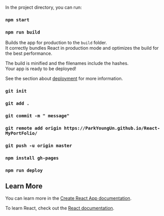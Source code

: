 
In the project directory, you can run:
### `npm start`

### `npm run build`

Builds the app for production to the `build` folder.<br>
It correctly bundles React in production mode and optimizes the build for the best performance.

The build is minified and the filenames include the hashes.<br>
Your app is ready to be deployed!

See the section about [deployment](https://facebook.github.io/create-react-app/docs/deployment) for more information.

### `git init`
### `git add .`
### `git commit -m " message"`
### `git remote add origin https://ParkYoungUn.github.io/React-MyPortFolio/`
### `git push -u origin master`
### `npm install gh-pages`
### `npm run deploy`


## Learn More

You can learn more in the [Create React App documentation](https://facebook.github.io/create-react-app/docs/getting-started).

To learn React, check out the [React documentation](https://reactjs.org/).
